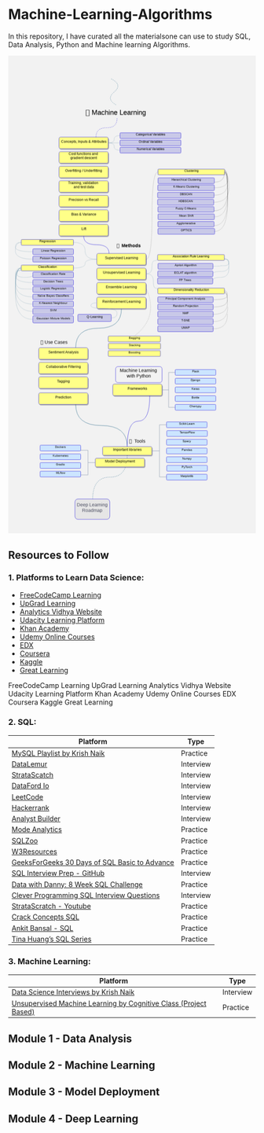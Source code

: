 # Machine-Learning-Algorithms
In this repository, I have curated all the materialsone can use to study SQL, Data Analysis, Python and Machine learning Algorithms.

![Machine learning Roadmap](./Assets/Images/Machine%20learning%20RoadMap.png)

## Resources to Follow
### 1. Platforms to Learn Data Science:

- [FreeCodeCamp Learning](https://www.freecodecamp.org/learn/?messages=success%5B0%5D%3Dflash.signin-success#)
- [UpGrad Learning](https://www.notion.so/UpGrad-Learning-5b6c7b338fd2425e983f7052f5e4279c?pvs=21)
- [Analytics Vidhya Website](https://courses.analyticsvidhya.com/enrollments)
- [Udacity Learning Platform](https://classroom.udacity.com/me)
- [Khan Academy](https://www.khanacademy.org/)
- [Udemy Online Courses](https://www.udemy.com/home/my-courses/learning/)
- [EDX](https://courses.edx.org/dashboard#)
- [Coursera](https://www.coursera.org/)
- [Kaggle](https://www.kaggle.com/learn)
- [Great Learning](https://www.greatlearning.in/)

FreeCodeCamp Learning
UpGrad Learning
Analytics Vidhya Website
Udacity Learning Platform
Khan Academy
Udemy Online Courses
EDX
Coursera
Kaggle
Great Learning
### 2. SQL:

| Platform                                                                                                    | Type      |
|---------------------------------------------------------------------------------------------------------|-----------|
| [MySQL Playlist by Krish Naik](https://www.youtube.com/playlist?list=PLZoTAELRMXVNMRWlVf0bDDSxNEn38u9Cl)| Practice|
| [DataLemur](https://datalemur.com/)                    | Interview|
| [StrataScatch](https://www.stratascratch.com/blog/categories/sql/)              | Interview|
| [DataFord Io](https://dataford.io/sql)                  | Interview|
| [LeetCode](https://leetcode.com/problemset/database/)                        | Interview|
| [Hackerrank](https://www.hackerrank.com/domains/sql)                    | Interview|
| [Analyst Builder](https://www.analystbuilder.com/questions)         | Interview|
| [Mode Analytics](https://mode.com/sql-tutorial/introduction-to-sql/)            | Practice|
| [SQLZoo](https://sqlzoo.net/wiki/SQL_Tutorial)                            | Practice|
| [W3Resources](https://www.w3resource.com/sql-exercises/subqueries/index.php)                    | Practice|
| [GeeksForGeeks 30 Days of SQL Basic to Advance](https://www.geeksforgeeks.org/30-days-of-sql-from-basic-to-advanced-level/)              | Practice|
| [SQL Interview Prep - GitHub](https://github.com/Aafreen29/SQL-Interview-Prep-Question) | Interview|
| [Data with Danny: 8 Week SQL Challenge](https://8weeksqlchallenge.com/)| Practice|
| [Clever Programming SQL Interview Questions](https://thecleverprogrammer.com/2023/07/19/sql-interview-questions-for-data-science/)| Interview|
| [StrataScratch - Youtube](https://www.youtube.com/playlist?list=PLv6MQO1Zzdmq5w4YkdkWyW8AaWatSQ0kX)| Practice|
| [Crack Concepts SQL](https://www.youtube.com/@crackconcepts)   | Practice|
| [Ankit Bansal - SQL](https://www.youtube.com/@ankitbansal6)   | Practice|
| [Tina Huang’s SQL Series](https://www.youtube.com/playlist?list=PLVD3APpfd1tuXrXBWAntLx4tNaONro5dA) | Practice|


### 3. Machine Learning:
| Platform                                                                                                          | Type      |
|--------------------------------------------------------------------------------------------------------------------|-----------|
| [Data Science Interviews by Krish Naik](https://www.youtube.com/playlist?list=PLZoTAELRMXVPkl7oRvzyNnyj1HS4wt2K-)| Interview |
| [Unsupervised Machine Learning by Cognitive Class (Project Based)](https://cognitiveclass.ai/learn/unsupervised-machine-learning)| Practice |

## Module 1 - Data Analysis

## Module 2 - Machine Learning

## Module 3 - Model Deployment


## Module 4 - Deep Learning




